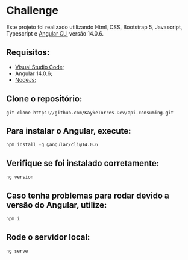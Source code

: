 # Challenge

Este projeto foi realizado utilizando Html, CSS, Bootstrap 5, Javascript, Typescript e [Angular CLI](https://github.com/angular/angular-cli) versão 14.0.6.

## Requisitos:
* <a href="https://code.visualstudio.com/">Visual Studio Code</a>;
* <a>Angular 14.0.6</a>;
* <a href="https://nodejs.org/pt">NodeJs</a>;

## Clone o repositório:
 ```
git clone https://github.com/KaykeTorres-Dev/api-consuming.git
```

## Para instalar o Angular, execute:
```
npm install -g @angular/cli@14.0.6
```

## Verifique se foi instalado corretamente:
```
ng version
```

## Caso tenha problemas para rodar devido a versão do Angular, utilize:
```
npm i
```

## Rode o servidor local:
```
ng serve
```
